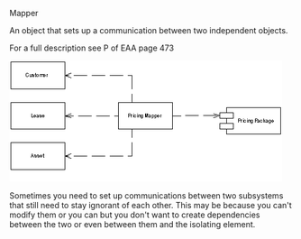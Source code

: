 ﻿Mapper

An object that sets up a communication between two independent objects.

For a full description see P of EAA page 473

![File](file.png) 

Sometimes you need to set up communications between two subsystems that still need to stay ignorant of each other. This may be because you can't modify them or you can but you don't want to create dependencies between the two or even between them and the isolating element.